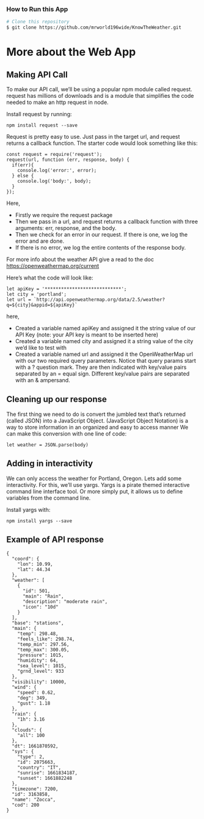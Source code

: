 <h3> How to Run this App </h3>

```bash
# Clone this repository
$ git clone https://github.com/mrworld196wide/KnowTheWeather.git
```

<h1>More about the Web App</h1>

## Making API Call
To make our API call, we’ll be using a popular npm module called request. request has millions of downloads and is a module that simplifies the code needed to make an http request in node.

Install request by running:

```
npm install request --save
```

Request is pretty easy to use. Just pass in the target url, and request returns a callback function. 
The starter code would look something like this:

```
const request = require('request');
request(url, function (err, response, body) {
  if(err){
    console.log('error:', error);
  } else {
    console.log('body:', body);
  }
});
```
Here, 
- Firstly we require the request package
- Then we pass in a url, and request returns a callback function with three arguments: err, response, and the body.
- Then we check for an error in our request. If there is one, we log the error and are done.
- If there is no error, we log the entire contents of the response body.

For more info about the weather API give a read to the doc
https://openweathermap.org/current

Here’s what the code will look like:

```
let apiKey = '****************************';
let city = 'portland';
let url = `http://api.openweathermap.org/data/2.5/weather?q=${city}&appid=${apiKey}`
```

here,
- Created a variable named apiKey and assigned it the string value of our API Key (note: your API key is meant to be inserted here)
- Created a variable named city and assigned it a string value of the city we’d like to test with
- Created a variable named url and assigned it the OpenWeatherMap url with our two required query parameters. Notice that query params start with a ? question mark. They are then indicated with key/value pairs separated by an = equal sign. Different key/value pairs are separated with an & ampersand.

## Cleaning up our response
The first thing we need to do is convert the jumbled text that’s returned (called JSON) into a JavaScript Object. (JavaScript Object Notation) is a way to store information in an organized and easy to access manner 
We can make this conversion with one line of code:
```
let weather = JSON.parse(body)
```

## Adding in interactivity
We can only access the weather for Portland, Oregon. Lets add some interactivity. For this, we’ll use yargs. Yargs is a pirate themed interactive command line interface tool. Or more simply put, it allows us to define variables from the command line.

Install yargs with:

```
npm install yargs --save
```

## Example of API response

```
{
  "coord": {
    "lon": 10.99,
    "lat": 44.34
  },
  "weather": [
    {
      "id": 501,
      "main": "Rain",
      "description": "moderate rain",
      "icon": "10d"
    }
  ],
  "base": "stations",
  "main": {
    "temp": 298.48,
    "feels_like": 298.74,
    "temp_min": 297.56,
    "temp_max": 300.05,
    "pressure": 1015,
    "humidity": 64,
    "sea_level": 1015,
    "grnd_level": 933
  },
  "visibility": 10000,
  "wind": {
    "speed": 0.62,
    "deg": 349,
    "gust": 1.18
  },
  "rain": {
    "1h": 3.16
  },
  "clouds": {
    "all": 100
  },
  "dt": 1661870592,
  "sys": {
    "type": 2,
    "id": 2075663,
    "country": "IT",
    "sunrise": 1661834187,
    "sunset": 1661882248
  },
  "timezone": 7200,
  "id": 3163858,
  "name": "Zocca",
  "cod": 200
}                             
```

